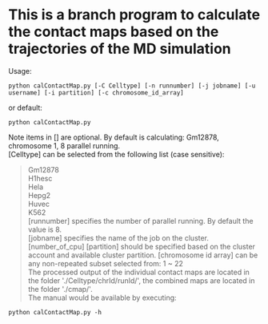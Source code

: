# This is a branch program to calculate the contact maps based on the trajectories of the MD simulation
Usage:
```
python calContactMap.py [-C Celltype] [-n runnumber] [-j jobname] [-u username] [-i partition] [-c chromosome_id_array]
```
or default:
```
python calContactMap.py
```
Note items in [] are optional. By default is calculating: Gm12878, chromosome 1, 8 parallel running.  
[Celltype] can be selected from the following list (case sensitive):
>Gm12878  
>H1hesc  
>Hela  
>Hepg2  
>Huvec  
>K562  
[runnumber] specifies the number of parallel running. By default the value is 8.  
[jobname] specifies the name of the job on the cluster.  
[number_of_cpu] [partition] should be specified based on the cluster account and available cluster partition.
[chromosome id array] can be any non-repeated subset selected from:
>1 ~ 22  
The processed output of the individual contact maps are located in the folder './Celltype/chrId/runId/', the combined maps are located in the folder './cmap/'.  
The manual would be available by executing:  
```
python calContactMap.py -h
```
